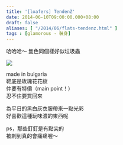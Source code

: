 ```yaml
---
title: '[loafers] TendenZ'
date: 2014-06-10T09:00:00.000+08:00
draft: false
aliases: [ "/2014/06/flats-tendenz.html" ]
tags : [glamorous - 裝身]
---
```


哈哈哈～ 隻色同個樣好似垃圾蟲  

![](/images/tendenz.jpg)

made in bulgaria  
鞋底是玫瑰花花紋  
仲要有特價（main point！）  
忍不住要買回來  
  
為平日的黑白灰衣服帶來一點光彩  
好喜歡這種玩味濃的東西呢  
  
ps，那些釘釘是有點尖的  
被刺到真的會痛痛喔～
